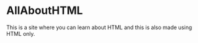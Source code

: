 # AllAboutHTML
This is a site where you can learn about HTML and this is also made using HTML only.
